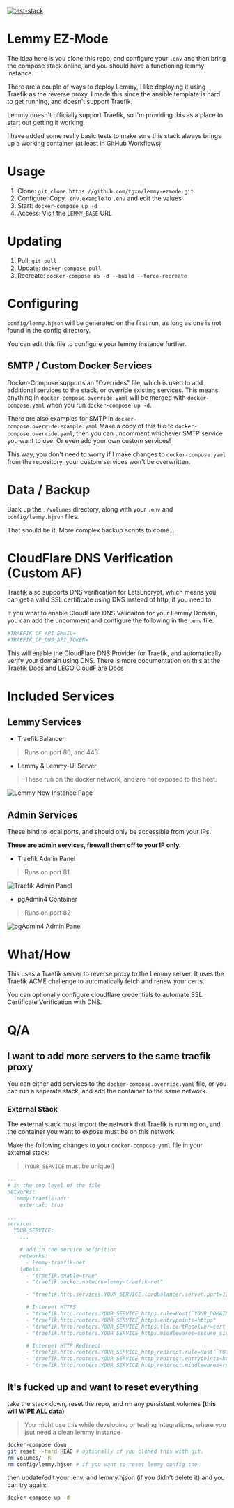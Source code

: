 [![test-stack](https://github.com/tgxn/lemmy-ezmode/actions/workflows/test.yaml/badge.svg)](https://github.com/tgxn/lemmy-ezmode/actions/workflows/test.yaml)

# Lemmy EZ-Mode

The idea here is you clone this repo, and configure your `.env` and then bring the compose stack online, and you should have a functioning lemmy instance.

There are a couple of ways to deploy Lemmy, I like deploying it using Traefik as the reverse proxy, I made this since the ansible template is hard to get running, and doesn't support Traefik.

Lemmy doesn't officially support Traefik, so I'm providing this as a place to start out getting it working.

I have added some really basic tests to make sure this stack always brings up a working container (at least in GitHub Workflows)

# Usage

1. Clone: `git clone https://github.com/tgxn/lemmy-ezmode.git`
2. Configure: Copy `.env.example` to `.env` and edit the values
3. Start: `docker-compose up -d`
4. Access: Visit the `LEMMY_BASE` URL

# Updating

1. Pull: `git pull`
2. Update: `docker-compose pull`
3. Recreate: `docker-compose up -d --build --force-recreate`

# Configuring

`config/lemmy.hjson` will be generated on the first run, as long as one is not found in the config directory.

You can edit this file to configure your lemmy instance further.

## SMTP / Custom Docker Services

Docker-Compose supports an "Overrides" file, which is used to add additional services to the stack, or override existing services. This means anything in `docker-compose.override.yaml` will be merged with `docker-compose.yaml` when you run `docker-compose up -d`.

There are also examples for SMTP in `docker-compose.override.example.yaml`
Make a copy of this file to `docker-compose.override.yaml`, then you can uncomment whichever SMTP service you want to use. Or even add your own custom services!

This way, you don't need to worry if I make changes to `docker-compose.yaml` from the repository, your custom services won't be overwritten.

# Data / Backup

Back up the `./volumes` directory, along with your `.env` and `config/lemmy.hjson` files.

That should be it. More complex backup scripts to come...

# CloudFlare DNS Verification (Custom AF)

Traefik also supports DNS verification for LetsEncrypt, which means you can get a valid SSL certificate using DNS instead of http, if you need to.

If you wnat to enable CloudFlare DNS Validaiton for your Lemmy Domain, you can add the uncomment and configure the following in the `.env` file:
```sh
#TRAEFIK_CF_API_EMAIL=
#TRAEFIK_CF_DNS_API_TOKEN=
```

This will enable the CloudFlare DNS Provider for Traefik, and automatically verify your domain using DNS.
There is more documentation on this at the [Traefik Docs](https://doc.traefik.io/traefik/https/acme/#dnschallenge) and [LEGO CloudFlare Docs](https://go-acme.github.io/lego/dns/cloudflare/)


# Included Services

## Lemmy Services

- Traefik Balancer
 > Runs on port 80, and 443

- Lemmy & Lemmy-UI Server
 > These run on the docker network, and are not exposed to the host.

 ![Lemmy New Instance Page](./docs/images/lemmy-setup.png)

## Admin Services
These bind to local ports, and should only be accessible from your IPs.

**These are admin services, firewall them off to your IP only.**

- Traefik Admin Panel
 > Runs on port 81

![Traefik Admin Panel](./docs/images/traefik-panel.png)

- pgAdmin4 Container
 > Runs on port 82

![pgAdmin4 Admin Panel](./docs/images/pgadmin-panel.png)

# What/How

This uses a Traefik server to reverse proxy to the Lemmy server.
It uses the Traefik ACME challenge to automatically fetch and renew your certs.

You can optionally configure cloudflare credentials to automate SSL Certificate Verification with DNS.


# Q/A

## I want to add more servers to the same traefik proxy

You can either add services to the `docker-compose.override.yaml` file, or you can run a seperate stack, and add the container to the same network.

### External Stack

The external stack must import the network that Traefik is running on, and the container you want to expose must be on this network.

Make the following changes to your `docker-compose.yaml` file in your external stack:

 > (`YOUR_SERVICE` must be unique!)

```yaml
...
# in the top level of the file
networks:
  lemmy-traefik-net:
    external: true

...
services:
  YOUR_SERVICE:
    ...

    # add in the service definition
    networks:
      - lemmy-traefik-net
    labels:
      - "traefik.enable=true"
      - "traefik.docker.network=lemmy-traefik-net"

      - "traefik.http.services.YOUR_SERVICE.loadbalancer.server.port=1234" # put the port that you want published here

      # Internet HTTPS
      - "traefik.http.routers.YOUR_SERVICE_https.rule=Host(`YOUR_DOMAIN`)" # change your domain name
      - "traefik.http.routers.YOUR_SERVICE_https.entrypoints=https"
      - "traefik.http.routers.YOUR_SERVICE_https.tls.certResolver=cert_resolver"
      - "traefik.http.routers.YOUR_SERVICE_https.middlewares=secure_site@file,rate_limits@file" # you can remove rate limits here if you want

      # Internet HTTP Redirect
      - "traefik.http.routers.YOUR_SERVICE_http_redirect.rule=Host(`YOUR_DOMAIN`)" # change your domain name
      - "traefik.http.routers.YOUR_SERVICE_http_redirect.entrypoints=http"
      - "traefik.http.routers.YOUR_SERVICE_http_redirect.middlewares=redirect_https@file"
```

## It's fucked up and want to reset everything

take the stack down, reset the repo, and rm any persistent volumes **(this will WIPE ALL data)**

 > You might use this while developing or testing integrations, where you jsut need a clean lemmy instance

```sh
docker-compose down
git reset --hard HEAD # optionally if you cloned this with git.
rm volumes/ -R
rm config/lemmy.hjson # if you want to reset lemmy config too
```

then update/edit your .env, and lemmy.hjson (if you didn't delete it) and you can try again:

```sh
docker-compose up -d
```